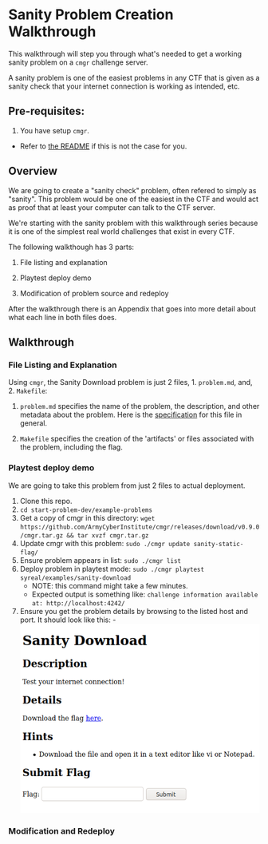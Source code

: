 # Sanity Problem Creation Walkthrough

This walkthrough will step you through what's needed to get a working sanity 
problem on a `cmgr` challenge server.

A sanity problem is one of the easiest problems in any CTF that is given as a
sanity check that your internet connection is working as intended, etc.



## Pre-requisites:

1. You have setup `cmgr`.
  - Refer to [the README](https://github.com/syreal17/start-problem-dev#setup)
    if this is not the case for you.



## Overview

We are going to create a "sanity check" problem, often refered to simply as
"sanity". This problem would be one of the easiest in the CTF and would act
as proof that at least your computer can talk to the CTF server.

We're starting with the sanity problem with this walkthrough series because it
is one of the simplest real world challenges that exist in every CTF.

The following walkthough has 3 parts:

1. File listing and explanation

2. Playtest deploy demo

3. Modification of problem source and redeploy

After the walkthrough there is an Appendix that goes into more detail about
what each line in both files does.

## Walkthrough

### File Listing and Explanation

Using `cmgr`, the Sanity Download problem is just 2 files, 1. `problem.md`, 
and, 2. `Makefile`:

  1. `problem.md` specifies the name of the problem, the description, and other
      metadata about the problem. Here is the [specification](https://github.com/ArmyCyberInstitute/cmgr/blob/master/examples/markdown_challenges.md)
      for this file in general.

  2. `Makefile` specifies the creation of the 'artifacts' or files associated
      with the problem, including the flag.



### Playtest deploy demo

We are going to take this problem from just 2 files to actual deployment.

1. Clone this repo.
2. `cd start-problem-dev/example-problems`
3. Get a copy of cmgr in this directory: `wget https://github.com/ArmyCyberInstitute/cmgr/releases/download/v0.9.0/cmgr.tar.gz && tar xvzf cmgr.tar.gz`
4. Update cmgr with this problem: `sudo ./cmgr update sanity-static-flag/`
5. Ensure problem appears in list: `sudo ./cmgr list`
6. Deploy problem in playtest mode: `sudo ./cmgr playtest syreal/examples/sanity-download`
    - NOTE: this command might take a few minutes.
    - Expected output is something like: `challenge information available at: http://localhost:4242/`
7. Ensure you get the problem details by browsing to the listed host and port. It should look like this:
    -![Successful deploy](/img/sanity-download-playtest.png)



### Modification and Redeploy

